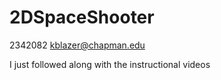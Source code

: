 # 2DSpaceShooter
 2342082
 kblazer@chapman.edu
 
 I just followed along with the instructional videos
